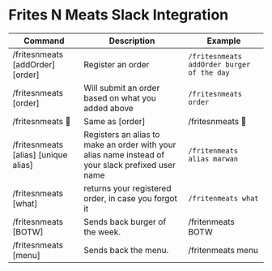 # Frites N Meats Slack Integration

| Command                                                    | Description                                                                                        | Example                                        
|------------------------------------------------------------|----------------------------------------------------------------------------------------------------|------------------------------------------------
| /fritesnmeats [addOrder] [order]                           | Register an order                                                                                  | `/fritesnmeats addOrder burger of the day`
| /fritesnmeats [order]                                      | Will submit an order based on what you added above                                                 | `/fritesnmeats order`     
| /fritesnmeats :hamburger:                                  | Same as [order]                                                                                    | /fritesnmeats :hamburger:
| /fritesnmeats [alias] [unique alias]                       | Registers an alias to make an order with your alias name instead of your slack prefixed user name  | `/fritenmeats alias marwan`                               
| /fritesnmeats [what]                                       | returns your registered order, in case you forgot it                                               | `/fritenmeats what`                               
| /fritesnmeats [BOTW]                                       | Sends back burger of the week.                                                                     | /fritenmeats BOTW                                
| /fritesnmeats [menu]                                       | Sends back the menu.                                                                               | /fritenmeats menu        
